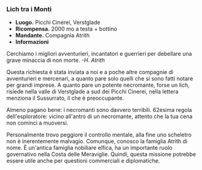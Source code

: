 ### **Lich tra i Monti**
* **Luogo.**  Picchi Cinerei, Verstglade
* **Ricompensa.** 2000 mo a testa + bottino
* **Mandante.** Compagnia Atrith
* **Informazioni**
<div class="quest-paper">
    <p>Cerchiamo i migliori avventurieri, incantatori e guerrieri per debellare una grave minaccia di non morte. <em>-H. Atrith</em></p>
</div>
<div class="dialogue">
    <div class="icon kynthea"></div>
    <p>Questa richiesta è stata inviata a noi e a poche altre compagnie di avventurieri e mercenari, a quanto pare solo quelli che si sono fatti notare per grandi imprese. A quanto pare un potente necromante, forse un lich, risiede nella valle di Verstglade a sud dei Picchi Cinerei, nella lettera menziona il Sussurrato, il che è preoccupante.</p>
</div>
<div class="dialogue">
    <div class="icon chestibor"></div>
    <p>Almeno pagano bene: i necromanti sono davvero terribili. 62esima regola dell'esploratore: vicino all'antro di un necromante, attento che la tua cena non cominci a muoversi.</p>
</div>
<div class="dialogue">
    <div class="icon kynthea"></div>
    <p>Personalmente trovo peggiore il controllo mentale, alla fine uno scheletro non è inerentemente malvagio. Comunque, conosco la famiglia Atrith di nome. È un'antica famiglia nobiliare elfica, ha un importante ruolo governativo nella Costa delle Meraviglie. Quindi, questa missione potrebbe essere utile anche per questioni commerciali e diplomatiche.</p>
</div>

